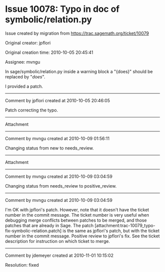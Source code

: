 # Issue 10078: Typo in doc of symbolic/relation.py

Issue created by migration from https://trac.sagemath.org/ticket/10079

Original creator: jpflori

Original creation time: 2010-10-05 20:45:41

Assignee: mvngu

In sage/symbolic/relation.py inside a warning block a "{does}" should be replaced by "*does*".

I provided a patch.


---

Comment by jpflori created at 2010-10-05 20:46:05

Patch correcting the typo.


---

Attachment


---

Comment by mvngu created at 2010-10-09 01:56:11

Changing status from new to needs_review.


---

Attachment


---

Comment by mvngu created at 2010-10-09 03:04:59

Changing status from needs_review to positive_review.


---

Comment by mvngu created at 2010-10-09 03:04:59

I'm OK with jpflori's patch. However, note that it doesn't have the ticket number in the commit message. The ticket number is very useful when debugging merge conflicts between patches to be merged, and those patches that are already in Sage. The patch [attachment:trac-10079_typo-fix-symbolic-relation.patch] is the same as jpflori's patch, but with the ticket number in the commit message. Positive review to jpflori's fix. See the ticket description for instruction on which ticket to merge.


---

Comment by jdemeyer created at 2010-11-01 10:15:02

Resolution: fixed
